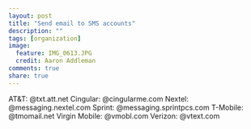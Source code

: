 ```yaml
---
layout: post
title: "Send email to SMS accounts"
description: ""
tags: [organization]
image:
  feature: IMG_0613.JPG
  credit: Aaron Addleman
comments: true
share: true
---
```



<p>AT&amp;T: @txt.att.net
Cingular: @cingularme.com
Nextel: @messaging.nextel.com
Sprint: @messaging.sprintpcs.com
T-Mobile: @tmomail.net
Virgin Mobile: @vmobl.com
Verizon: @vtext.com</p>
